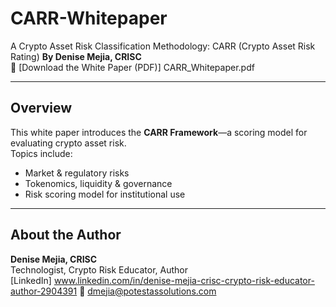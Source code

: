 # CARR-Whitepaper
A Crypto Asset Risk Classification Methodology: CARR (Crypto Asset Risk Rating)
**By Denise Mejia, CRISC**  
📄 [Download the White Paper (PDF)] CARR_Whitepaper.pdf

---

## Overview

This white paper introduces the **CARR Framework**—a scoring model for evaluating crypto asset risk.  
Topics include:

- Market & regulatory risks  
- Tokenomics, liquidity & governance  
- Risk scoring model for institutional use

---

## About the Author

**Denise Mejia, CRISC**  
Technologist, Crypto Risk Educator, Author  
[LinkedIn] www.linkedin.com/in/denise-mejia-crisc-crypto-risk-educator-author-2904391 
📧 dmejia@potestassolutions.com
